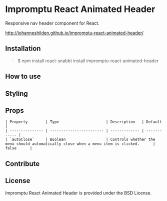 # Impromptu React Animated Header

Responsive nav header component for React.

http://johanneshilden.github.io/impromptu-react-animated-header/

## Installation

> $ npm install react-snabbt install impromptu-react-animated-header

## How to use


## Styling

## Props

    | Property        | Type                     | Description   | Default      | 
    | --------------- | ------------------------ | ------------- | ------------ |
    | `autoClose`     | Boolean                  | Controls whether the menu should automatically close when a menu item is clicked.      | false      |

## Contribute

## License

Impromptu React Animated Header is provided under the BSD License.
